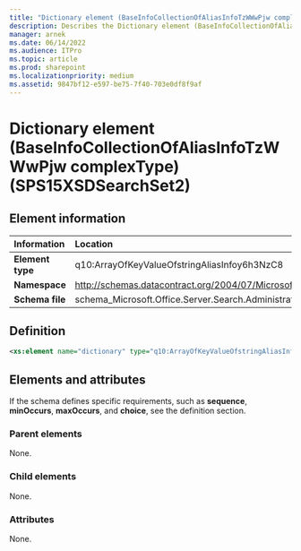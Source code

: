 ```yaml
---
title: "Dictionary element (BaseInfoCollectionOfAliasInfoTzWWwPjw complexType) (SPS15XSDSearchSet2)"
description: Describes the Dictionary element (BaseInfoCollectionOfAliasInfoTzWWwPjw complexType) (SPS15XSDSearchSet2) and provides the element information, a definition, and the elements and attributes.
manager: arnek
ms.date: 06/14/2022
ms.audience: ITPro
ms.topic: article
ms.prod: sharepoint
ms.localizationpriority: medium
ms.assetid: 9847bf12-e597-be75-7f40-703e0df8f9af
---
```


# Dictionary element (BaseInfoCollectionOfAliasInfoTzWWwPjw complexType) (SPS15XSDSearchSet2)

 
  
## Element information

|Information|Location|
|:-----|:-----|
|**Element type** |q10:ArrayOfKeyValueOfstringAliasInfoy6h3NzC8 |
|**Namespace** |http://schemas.datacontract.org/2004/07/Microsoft.Office.Server.Search.Administration |
|**Schema file** |schema_Microsoft.Office.Server.Search.Administration.xsd |
   
## Definition

```XML
<xs:element name="dictionary" type="q10:ArrayOfKeyValueOfstringAliasInfoy6h3NzC8" minOccurs="0"></xs:element>

```

## Elements and attributes

If the schema defines specific requirements, such as **sequence**, **minOccurs**, **maxOccurs**, and **choice**, see the definition section. 
  
### Parent elements

None.
  
### Child elements

None.
  
### Attributes

None.
  

